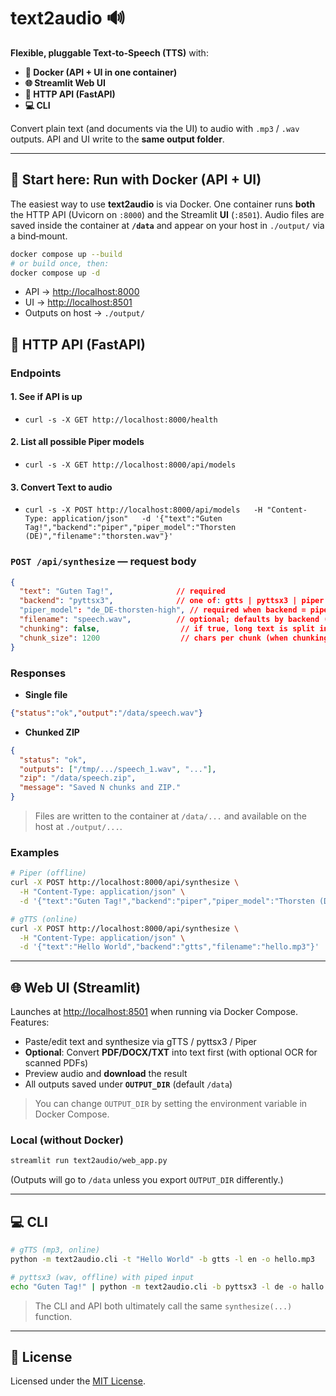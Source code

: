 # text2audio 🔊

**Flexible, pluggable Text‑to‑Speech (TTS)** with:

* **🐳 Docker (API + UI in one container)**
* **🌐 Streamlit Web UI**
* **🔗 HTTP API (FastAPI)**
* **💻 CLI**

Convert plain text (and documents via the UI) to audio with `.mp3` / `.wav` outputs. API and UI write to the **same output folder**.

---

## 🐳 Start here: Run with Docker (API + UI)

The easiest way to use **text2audio** is via Docker. One container runs **both** the HTTP API (Uvicorn on `:8000`) and the Streamlit **UI** (`:8501`). Audio files are saved inside the container at **`/data`** and appear on your host in `./output/` via a bind‑mount.

```bash
docker compose up --build
# or build once, then:
docker compose up -d
```

* API → [http://localhost:8000](http://localhost:8000)
* UI  → [http://localhost:8501](http://localhost:8501)
* Outputs on host → `./output/`


## 🔗 HTTP API (FastAPI)

### Endpoints

#### 1. See if API is up
* `curl -s -X GET http://localhost:8000/health`

#### 2. List all possible Piper models
* `curl -s -X GET http://localhost:8000/api/models`

#### 3. Convert Text to audio
* `curl -s -X POST http://localhost:8000/api/models   -H "Content-Type: application/json"   -d '{"text":"Guten Tag!","backend":"piper","piper_model":"Thorsten (DE)","filename":"thorsten.wav"}'`

### `POST /api/synthesize` — request body

```json
{
  "text": "Guten Tag!",              // required
  "backend": "pyttsx3",              // one of: gtts | pyttsx3 | piper
  "piper_model": "de_DE-thorsten-high", // required when backend = piper (short key or ONNX path)
  "filename": "speech.wav",          // optional; defaults by backend (.wav for piper/pyttsx3, .mp3 for gtts)
  "chunking": false,                  // if true, long text is split into chunks
  "chunk_size": 1200                  // chars per chunk (when chunking)
}
```

### Responses

* **Single file**

```json
{"status":"ok","output":"/data/speech.wav"}
```

* **Chunked ZIP**

```json
{
  "status": "ok",
  "outputs": ["/tmp/.../speech_1.wav", "..."],
  "zip": "/data/speech.zip",
  "message": "Saved N chunks and ZIP."
}
```

> Files are written to the container at `/data/...` and available on the host at `./output/...`.

### Examples

```bash
# Piper (offline)
curl -X POST http://localhost:8000/api/synthesize \
  -H "Content-Type: application/json" \
  -d '{"text":"Guten Tag!","backend":"piper","piper_model":"Thorsten (DE)","filename":"thorsten.wav"}'

# gTTS (online)
curl -X POST http://localhost:8000/api/synthesize \
  -H "Content-Type: application/json" \
  -d '{"text":"Hello World","backend":"gtts","filename":"hello.mp3"}'
```

---

## 🌐 Web UI (Streamlit)

Launches at [http://localhost:8501](http://localhost:8501) when running via Docker Compose. Features:

* Paste/edit text and synthesize via gTTS / pyttsx3 / Piper
* **Optional**: Convert **PDF/DOCX/TXT** into text first (with optional OCR for scanned PDFs)
* Preview audio and **download** the result
* All outputs saved under **`OUTPUT_DIR`** (default `/data`)

> You can change `OUTPUT_DIR` by setting the environment variable in Docker Compose.

### Local (without Docker)

```bash
streamlit run text2audio/web_app.py
```
(Outputs will go to `/data` unless you export `OUTPUT_DIR` differently.)

---

## 💻 CLI

```bash
# gTTS (mp3, online)
python -m text2audio.cli -t "Hello World" -b gtts -l en -o hello.mp3

# pyttsx3 (wav, offline) with piped input
echo "Guten Tag!" | python -m text2audio.cli -b pyttsx3 -l de -o hallo.wav
```

> The CLI and API both ultimately call the same `synthesize(...)` function.

---

## 📄 License

Licensed under the [MIT License](LICENSE).
